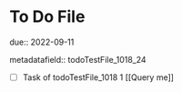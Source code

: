 # To Do File

due:: 2022-09-11

metadatafield:: todoTestFile_1018_24

- [ ] Task of todoTestFile_1018 1 [[Query me]]
